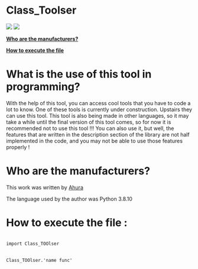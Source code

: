 # Class_Toolser 

<img src="https://img.shields.io/badge/Class%20Tools-Tooser-blue"> <img src="https://img.shields.io/badge/Class%20Tools-python-success">



<b>
<a href="#onedr"> Who are the manufacturers?</a>
</b>
<b>
<p>
<a href="one_two"> How to execute the file  </a>

</p>
</b>
<h1> What is the use of this tool in programming? </h1> 
<p>                          
<a name ="dis">
With the help of this tool, you can access cool tools that you have to code a lot to know. One of these tools is currently under construction. Upstairs they can use this tool. This tool is also being made in other languages, so it may take a while until the final version of this tool comes, so for now it is recommended not to use this tool !!! You can also use it, but well, the features that are written in the description section of the library are not half implemented in the code, and you may not be able to use those features properly ! </p> 
</a>

# Who are the manufacturers? 
<a name="onedr"> 
This work was written by <a href="tg://join?invite=2vWWbffezSFiZDRk"> Ahura </a> 

The language used by the author was Python 3.8.10 
</a>
# How to execute the file : 
<a name="one_two"> 
<code> 
import Class_TOOlser 
</code>
<br>
<code> 
Class_TOOlser.'name func' 
</code>
</a> 

